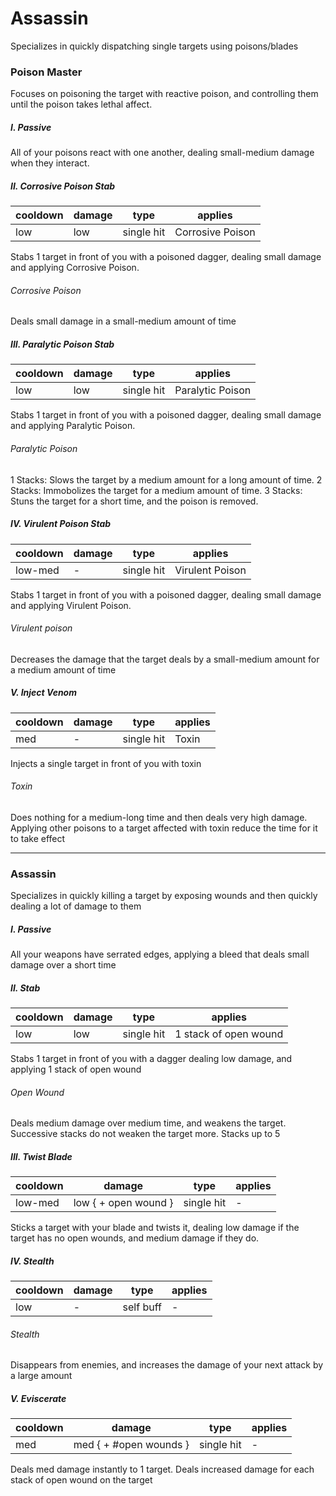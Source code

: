 # Assassin
Specializes in quickly dispatching single targets using poisons/blades

### Poison Master
Focuses on poisoning the target with reactive poison, and controlling them until the poison takes lethal affect.


##### I. Passive
All of your poisons react with one another, dealing small-medium damage when they interact.


##### II. Corrosive Poison Stab
cooldown | damage | type | applies
--- | --- | --- | ---
low | low | single hit | Corrosive Poison

Stabs 1 target in front of you with a poisoned dagger, dealing small damage and applying Corrosive Poison.

###### Corrosive Poison
Deals small damage in a small-medium amount of time


##### III. Paralytic Poison Stab
cooldown | damage | type | applies
--- | --- | --- | ---
low | low | single hit | Paralytic Poison

Stabs 1 target in front of you with a poisoned dagger, dealing small damage and applying Paralytic Poison. 

###### Paralytic Poison
1 Stacks:   Slows the target by a medium amount for a long amount of time.
2 Stacks:   Immobolizes the target for a medium amount of time.
3 Stacks:   Stuns the target for a short time, and the poison is removed.


##### IV. Virulent Poison Stab
cooldown | damage | type | applies
--- | --- | --- | ---
low-med | - | single hit | Virulent Poison

Stabs 1 target in front of you with a poisoned dagger, dealing small damage and applying Virulent Poison.

###### Virulent poison
Decreases the damage that the target deals by a small-medium amount for a medium amount of time


##### V. Inject Venom
cooldown | damage | type | applies
--- | --- | --- | ---
med | - | single hit | Toxin

Injects a single target in front of you with toxin

###### Toxin
Does nothing for a medium-long time and then deals very high damage. Applying other poisons to a target affected with toxin reduce the time for it to take effect


---


### Assassin
Specializes in quickly killing a target by exposing wounds and then quickly dealing a lot of damage to them


##### I. Passive
All your weapons have serrated edges, applying a bleed that deals small damage over a short time


##### II. Stab
cooldown | damage | type | applies
--- | --- | --- | ---
low | low | single hit | 1 stack of open wound

Stabs 1 target in front of you with a dagger dealing low damage, and applying 1 stack of open wound

###### Open Wound
Deals medium damage over medium time, and weakens the target. Successive stacks do not weaken the target more. Stacks up to 5


##### III. Twist Blade
cooldown | damage | type | applies
--- | --- | --- | ---
low-med | low { + open wound } | single hit | -

Sticks a target with your blade and twists it, dealing low damage if the target has no open wounds, and medium damage if they do.


##### IV. Stealth
cooldown | damage | type | applies
--- | --- | --- | ---
low | - | self buff | -

###### Stealth
Disappears from enemies, and increases the damage of your next attack by a large amount


##### V. Eviscerate
cooldown | damage | type | applies
--- | --- | --- | ---
med | med { + #open wounds } | single hit | -

Deals med damage instantly to 1 target. Deals increased damage for each stack of open wound on the target


